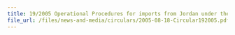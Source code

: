 ```yaml
---
title: 19/2005 Operational Procedures for imports from Jordan under the Singapore-Jordan Free Trade Agreement (SJFTA)
file_url: /files/news-and-media/circulars/2005-08-18-Circular192005.pdf
---
```

